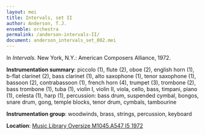 ```yaml
---
layout: mei
title: Intervals, set II
author: Anderson, T.J.
ensemble: orchestra 
permalink: /anderson-intervals-II/
document: anderson_intervals_set_002.mei
---
```


In *Intervals.* New York, N.Y.: American Composers Alliance, 1972.

**Instrumentation summary**: piccolo (1), flute (2), oboe (2), english horn (1), b-flat clarinet (2), bass clarinet (1), alto saxophone (1), tenor saxophone (1), bassoon (2), contrabassoon (1), french horn (4), trumpet (3), trombone (2), bass trombone (1), tuba (1), violin I, violin II, viola, cello, bass, timpani, piano (1), celesta (1), harp (1), percussion: bass drum, suspended cymbal, bongos, snare drum, gong, temple blocks, tenor drum, cymbals, tambourine

**Instrumentation group**: woodwinds, brass, strings, percussion, keyboard

**Location**: <a href="https://tufts-primo.hosted.exlibrisgroup.com/permalink/f/bnf7qa/01TUN_ALMA21108713630003851" target="_blank">Music Library Oversize M1045.A547 I5 1972</a>
